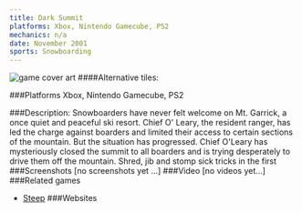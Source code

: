 ```yaml
---
title: Dark Summit
platforms: Xbox, Nintendo Gamecube, PS2
mechanics: n/a
date: November 2001
sports: Snowboarding
---
```

![game cover art](//images.igdb.com/igdb/image/upload/t_cover_big/tjdfsfnqlauxrumopcbv.jpg "Logo Title Text 1")
####Alternative tiles:

###Platforms
Xbox, Nintendo Gamecube, PS2

###Description:
Snowboarders have never felt welcome on Mt. Garrick, a once quiet and peaceful ski resort. Chief O' Leary, the resident ranger, has led the charge against boarders and limited their access to certain sections of the mountain. But the situation has progressed. Chief O'Leary has mysteriously closed the summit to all boarders and is trying desperately to drive them off the mountain. 
 Shred, jib and stomp sick tricks in the first
###Screenshots
[no screenshots yet ...]
###Video
[no videos yet...]
###Related games
* [Steep](/games/steep-19554/)
###Websites

